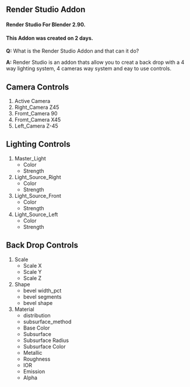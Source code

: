 Render Studio Addon
--------------------------
#### Render Studio For Blender 2.90.
#### This Addon was created on 2 days.

**Q:** What is the Render Studio Addon and that can it do?

**A:** Render Studio is an addon thats allow you to creat a back drop with a 4 way lighting system, 4 cameras way system and eay to use controls.

Camera Controls
--------------------
1. Active Camera
2. Right_Camera Z45
3. Fromt_Camera 90
4. Fromt_Camera X45
5. Left_Camera Z-45
 
Lighting Controls
-----------------------
1. Master_Light
     - Color     
     - Strength
2. Light_Source_Right
    - Color
    - Strength
3. Light_Source_Front
    - Color
    - Strength
4. Light_Source_Left
    - Color
    - Strength

Back Drop Controls
------------------------
1.  Scale
    - Scale X
    - Scale Y
    - Scale Z
2. Shape
    - bevel width_pct
    - bevel segments
    - bevel shape
3. Material
    - distribution
    - subsurface_method
    - Base Color
    - Subsurface
    - Subsurface Radius 
    - Subsurface Color 
    - Metallic
    - Roughness
    - IOR
    - Emission
    - Alpha
